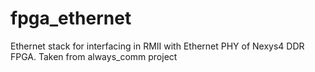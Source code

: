 # fpga_ethernet
Ethernet stack for interfacing in RMII with Ethernet PHY of Nexys4 DDR FPGA. Taken from always_comm project
